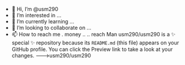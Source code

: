 - 👋 Hi, I’m @usm290
- 👀 I’m interested in ...
- 🌱 I’m currently learning ...
- 💞️ I’m looking to collaborate on ...
- 📫 How to reach me . money
..
.. reach Man
usm290/usm290 is a ✨ special ✨ repository because its `README.md` (this file) appears on your GitHub profile.
You can click the Preview link to take a look at your changes.
--->usm290/usm290
